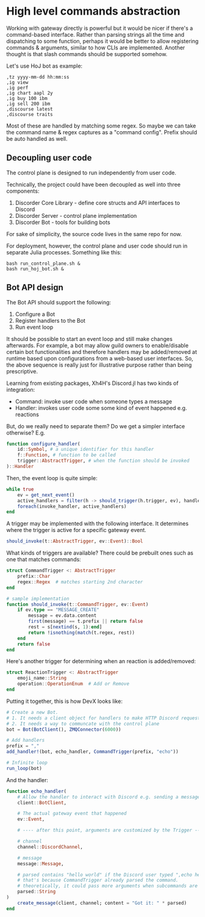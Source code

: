 # High level commands abstraction

Working with gateway directly is powerful but it would be nicer if there's a command-based interface. Rather than parsing strings all the time and dispatching to some function, perhaps it would be better to allow registering commands & arguments, similar to how CLIs are implemented. Another thought is that slash commands should be supported somehow.

Let's use HoJ bot as example:

```
,tz yyyy-mm-dd hh:mm:ss
,ig view
,ig perf
,ig chart aapl 2y
,ig buy 100 ibm
,ig sell 200 ibm
,discourse latest
,discourse traits
```

Most of these are handled by matching some regex. So maybe we can take the command name & regex captures as a "command config". Prefix should be auto handled as well.

## Decoupling user code

The control plane is designed to run independently from user code.

Technically, the project could have been decoupled as well into three components:

1. Discorder Core Library - define core structs and API interfaces to Discord
2. Discorder Server - control plane implementation
3. Discorder Bot - tools for building bots

For sake of simplicity, the source code lives in the same repo for now.

For deployment, however, the control plane and user code should run in separate Julia processes. Something like this:

```
bash run_control_plane.sh &
bash run_hoj_bot.sh &
```


## Bot API design

The Bot API should support the following:

1. Configure a Bot
2. Register handlers to the Bot
3. Run event loop

It should be possible to start an event loop and still make changes afterwards. For example, a bot may allow guild owners to enable/disable certain bot functionalities and therefore handlers may be added/removed at runtime based upon configurations from a web-based user interfaces. So, the above sequence is really just for illustrative purpose rather than being prescriptive.

Learning from existing packages, Xh4H's Discord.jl has two kinds of integration:
- Command: invoke user code when someone types a message
- Handler: invokes user code some some kind of event happened e.g. reactions

But, do we really need to separate them? Do we get a simpler interface otherwise?
E.g.

```julia
function configure_handler(
    id::Symbol, # a unique identifier for this handler
    f::Function, # function to be called
    trigger::AbstractTrigger, # when the function should be invoked
)::Handler
```

Then, the event loop is quite simple:
```julia
while true
    ev = get_next_event()
    active_handlers = filter(h -> should_trigger(h.trigger, ev), handlers)
    foreach(invoke_handler, active_handlers)
end
```

A trigger may be implemented with the following interface. It determines where the trigger is active for a specific gateway event.

```julia
should_invoke(t::AbstractTrigger, ev::Event)::Bool
```

What kinds of triggers are available? There could be prebuilt ones such as one that matches commands:

```julia
struct CommandTrigger <: AbstractTrigger
    prefix::Char
    regex::Regex  # matches starting 2nd character
end

# sample implementation
function should_invoke(t::CommandTrigger, ev::Event)
    if ev.type == "MESSAGE_CREATE"
        message = ev.data.content
        first(message) == t.prefix || return false
        rest = s[nextind(s, 1):end]
        return !isnothing(match(t.regex, rest))
    end
    return false
end
```

Here's another trigger for determining when an reaction is added/removed:
```julia
struct ReactionTrigger <: AbstractTrigger
    emoji_name::String
    operation::OperationEnum  # Add or Remove
end
```

Putting it together, this is how DevX looks like:
```julia
# Create a new Bot.
# 1. It needs a client object for handlers to make HTTP Discord requests
# 2. It needs a way to communcate with the control plane
bot = Bot(BotClient(), ZMQConnector(6000))

# Add handlers
prefix = ","
add_handler!(bot, echo_handler, CommandTrigger(prefix, "echo"))

# Infinite loop
run_loop(bot)
```

And the handler:
```julia
function echo_handler(
    # Allow the handler to interact with Discord e.g. sending a message
    client::BotClient,

    # The actual gateway event that happened
    ev::Event,

    # ---- after this point, arguments are customized by the Trigger ----

    # channel
    channel::DiscordChannel,

    # message
    message::Message,

    # parsed contains "hello world" if the Discord user typed ",echo hello world"
    # that's because CommandTrigger already parsed the command.
    # theoretically, it could pass more arguments when subcommands are matched
    parsed::String
)
    create_message(client, channel; content = "Got it: " * parsed)
end
```
